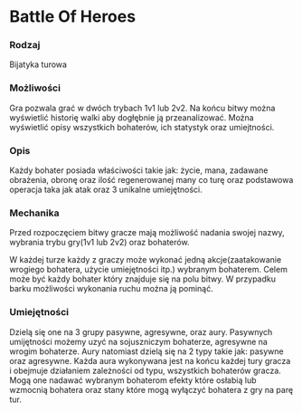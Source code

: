 # Battle Of Heroes
### Rodzaj
Bijatyka turowa 
### Możliwości
Gra pozwala grać w dwóch trybach 1v1 lub 2v2. Na końcu bitwy można wyświetlić historię walki aby dogłębnie ją przeanalizować. Można wyświetlić opisy wszystkich bohaterów, ich statystyk oraz umiejtności.
### Opis
Każdy bohater posiada właściwości takie jak: życie, mana, zadawane obrażenia, obronę oraz ilość regenerowanej many co turę oraz podstawowa operacja taka jak atak oraz 3 unikalne umiejętności. 
### Mechanika
Przed rozpoczęciem bitwy gracze mają możliwość nadania swojej nazwy, wybrania trybu gry(1v1 lub 2v2) oraz bohaterów.

W każdej turze każdy z graczy może wykonać jedną akcje(zaatakowanie wrogiego bohatera, użycie umiejętności itp.) wybranym bohaterem. Celem może być każdy bohater który znajduje się na polu bitwy. W przypadku barku możliwości wykonania ruchu można ją pominąć.
### Umiejętności
Dzielą się one na 3 grupy pasywne, agresywne, oraz aury. Pasywnych umijętności możemy uzyć na sojuszniczym bohaterze, agresywne na wrogim bohaterze. Aury natomiast dzielą się na 2 typy takie jak: pasywne oraz agresywne. Każda aura wykonywana jest na końcu każdej tury gracza i obejmuje działaniem zależności od typu, wszystkich bohaterów gracza.
Mogą one nadawać wybranym bohaterom efekty które osłabią lub wzmocnią bohatera oraz stany które mogą wyłączyć bohatera z gry na parę tur.
